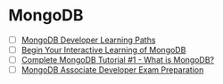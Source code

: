 # MongoDB

- [ ] [MongoDB Developer Learning Paths](https://learn.mongodb.com/pages/mongodb-developer-learning-paths)
- [ ] [Begin Your Interactive Learning of MongoDB](https://learn.mongodb.com/pages/learners-journey)
- [ ] [Complete MongoDB Tutorial #1 - What is MongoDB?](https://www.youtube.com/playlist?list=PL4cUxeGkcC9h77dJ-QJlwGlZlTd4ecZOA)
- [ ] [MongoDB Associate Developer Exam Preparation](https://www.udemy.com/course/mongodb-associate-developer-exam-preparation/?referralCode=9A423E538C0E9599C419)
